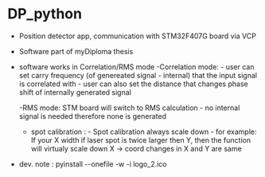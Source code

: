 # DP_python
- Position detector app, communication with STM32F407G board via VCP

- Software part of myDiploma thesis
- software works in Correlation/RMS mode
	-Correlation mode: - user can set carry frequency (of genereated signal - internal) that the input signal is correlated with
					- user can also set the distance that changes phase shift of internally generated signal

	-RMS mode: STM board will switch to RMS calculation - no internal signal is needed therefore none is generated
	
	- spot calibration : - Spot calibration always scale down - for example: If your X width if laser spot is twice larger then Y,
																then the function will virtualy scale down X -> coord changes in X and Y are same
- dev. note : pyinstall --onefile -w -i logo_2.ico
